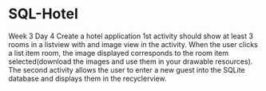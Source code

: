 # SQL-Hotel

Week 3 Day 4
Create a hotel application
1st activity should show at least 3 rooms in a listview with and image view in the activity. When the user clicks a list item room, the image displayed corresponds to the room item selected(download the images and use them in your drawable resources).
The second activity allows the user to enter a new guest into the SQLite database and displays them in the recyclerview.
